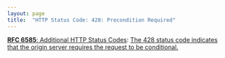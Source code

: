 ```yaml
---
layout: page
title:  "HTTP Status Code: 428: Precondition Required"
---
```


[**RFC 6585**: Additional HTTP Status Codes](/specs/IETF/RFC/6585 "This document specifies additional HyperText Transfer Protocol (HTTP) status codes for a variety of common situations."): [The 428 status code indicates that the origin server requires the request to be conditional.]()

